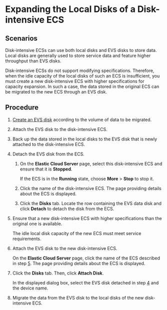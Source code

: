 # Expanding the Local Disks of a Disk-intensive ECS<a name="EN-US_TOPIC_0037470901"></a>

## Scenarios<a name="section53331929201453"></a>

Disk-intensive ECSs can use both local disks and EVS disks to store data. Local disks are generally used to store service data and feature higher throughput than EVS disks.

Disk-intensive ECSs do not support modifying specifications. Therefore, when the idle capacity of the local disks of such an ECS is insufficient, you must create a new disk-intensive ECS with higher specifications for capacity expansion. In such a case, the data stored in the original ECS can be migrated to the new ECS through an EVS disk.

## Procedure<a name="section712673201458"></a>

1.  [Create an EVS disk](https://docs.otc.t-systems.com/usermanual/evs/en-us_topic_0021738346.html)  according to the volume of data to be migrated.
2.  Attach the EVS disk to the disk-intensive ECS.
3.  Back up the data stored in the local disks to the EVS disk that is newly attached to the disk-intensive ECS.
4.  <a name="li19170660143341"></a>Detach the EVS disk from the ECS.
    1.  On the  **Elastic Cloud Server**  page, select this disk-intensive ECS and ensure that it is  **Stopped**.

        If the ECS is in the  **Running**  state, choose  **More**  \>  **Stop**  to stop it.

    2.  Click the name of the disk-intensive ECS. The page providing details about the ECS is displayed.
    3.  Click the  **Disks**  tab. Locate the row containing the EVS data disk and click  **Detach**  to detach the disk from the ECS.

5.  <a name="li5892076615240"></a>Ensure that a new disk-intensive ECS with higher specifications than the original one is available.

    The idle local disk capacity of the new ECS must meet service requirements.

6.  Attach the EVS disk to the new disk-intensive ECS.

    On the  **Elastic Cloud Server**  page, click the name of the ECS described in step  [5](#li5892076615240). The page providing details about the ECS is displayed.

7.  Click the  **Disks**  tab. Then, click  **Attach Disk**.

    In the displayed dialog box, select the EVS disk detached in step  [4](#li19170660143341)  and the device name.

8.  Migrate the data from the EVS disk to the local disks of the new disk-intensive ECS.

